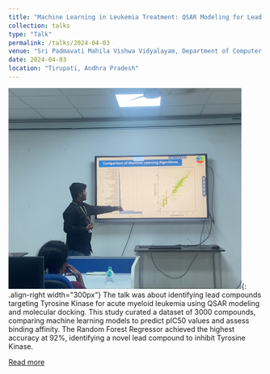 ```yaml
---
title: "Machine Learning in Leukemia Treatment: QSAR Modeling for Lead Compound Identification"
collection: talks
type: "Talk"
permalink: /talks/2024-04-03
venue: "Sri Padmavati Mahila Vishwa Vidyalayam, Department of Computer Science"
date: 2024-04-03
location: "Tirupati, Andhra Pradesh"
---
```

![conf](https://github.com/sohithpydev/sohith/blob/4a6cb4f69ba6f2c51d9aafb2f4efc5379fc1fbcc/images/conference_spmvv_3.jpg){: .align-right width="300px"}
The talk was about identifying lead compounds targeting Tyrosine Kinase for acute myeloid leukemia using QSAR modeling and molecular docking. This study curated a dataset of 3000 compounds, comparing machine learning models to predict pIC50 values and assess binding affinity. The Random Forest Regressor achieved the highest accuracy at 92%, identifying a novel lead compound to inhibit Tyrosine Kinase.

[Read more](https://docs.google.com/presentation/d/147HJim4cYBW76uU8KdPPKxTDdNdYRin9/edit?usp=sharing&ouid=100906669484248521171&rtpof=true&sd=true)
